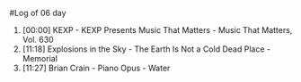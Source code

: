 #Log of 06 day

1. [00:00] KEXP - KEXP Presents Music That Matters - Music That Matters, Vol. 630
1. [11:18] Explosions in the Sky - The Earth Is Not a Cold Dead Place - Memorial
1. [11:27] Brian Crain - Piano Opus - Water
